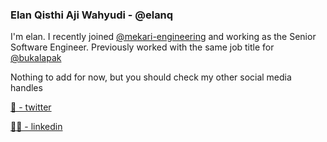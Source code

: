 ### Elan Qisthi Aji Wahyudi - @elanq

<!--
**elanq/elanq** is a ✨ _special_ ✨ repository because its `README.md` (this file) appears on your GitHub profile.

Here are some ideas to get you started:

- 🔭 I’m currently working on ...
- 🌱 I’m currently learning ...
- 👯 I’m looking to collaborate on ...
- 🤔 I’m looking for help with ...
- 💬 Ask me about ...
- 📫 How to reach me: ...
- 😄 Pronouns: ...
- ⚡ Fun fact: ...
-->

I'm elan. I recently joined [@mekari-engineering](https://github.com/mekari-engineering) and working as the Senior Software Engineer. Previously worked with the same job title for [@bukalapak](https://github.com/bukalapak)

Nothing to add for now, but you should check my other social media handles

[🦜 - twitter](http://twitter.com/elanq)

[👨‍💻 - linkedin](http://linkedin.com/in/qisthi)
